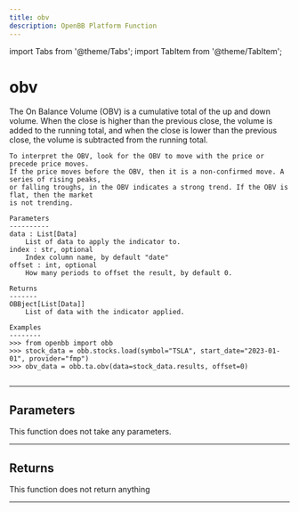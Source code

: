 ```yaml
---
title: obv
description: OpenBB Platform Function
---
```


import Tabs from '@theme/Tabs';
import TabItem from '@theme/TabItem';

# obv

The On Balance Volume (OBV) is a cumulative total of the up and
    down volume. When the close is higher than the previous close, the volume is added
    to the running total, and when the close is lower than the previous close, the volume
    is subtracted from the running total.

    To interpret the OBV, look for the OBV to move with the price or precede price moves.
    If the price moves before the OBV, then it is a non-confirmed move. A series of rising peaks,
    or falling troughs, in the OBV indicates a strong trend. If the OBV is flat, then the market
    is not trending.

    Parameters
    ----------
    data : List[Data]
        List of data to apply the indicator to.
    index : str, optional
        Index column name, by default "date"
    offset : int, optional
        How many periods to offset the result, by default 0.

    Returns
    -------
    OBBject[List[Data]]
        List of data with the indicator applied.

    Examples
    --------
    >>> from openbb import obb
    >>> stock_data = obb.stocks.load(symbol="TSLA", start_date="2023-01-01", provider="fmp")
    >>> obv_data = obb.ta.obv(data=stock_data.results, offset=0)

```python wordwrap

```

---

## Parameters

This function does not take any parameters.

---

## Returns

This function does not return anything

---

